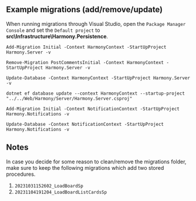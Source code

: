 ## Example migrations (add/remove/update)

When running migrations through Visual Studio, open the `Package Manager Console` and set the `Default project` to __src\Infrastructure\Harmony.Persistence__.

```
Add-Migration Initial -Context HarmonyContext -StartUpProject Harmony.Server -v
```

```
Remove-Migration PostCommentsInitial -Context HarmonyContext -StartUpProject Harmony.Server -v
```

```
Update-Database -Context HarmonyContext -StartUpProject Harmony.Server -v
```

```
dotnet ef database update --context HarmonyContext --startup-project "../../Web/Harmony/Server/Harmony.Server.csproj"
```

```
Add-Migration Initial -Context NotificationContext -StartUpProject Harmony.Notifications -v
```

```
Update-Database -Context NotificationContext -StartUpProject Harmony.Notifications -v
```

## Notes
In case you decide for some reason to clean/remove the migrations folder, make sure to keep the following migrations which add two stored procedures.

1. `20231031152602_LoadBoardSp`
2. `20231104191204_LoadBoardListCardsSp`

